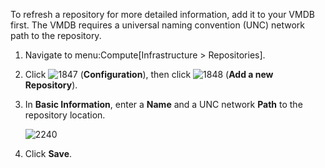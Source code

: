 To refresh a repository for more detailed information, add it to your
VMDB first. The VMDB requires a universal naming convention (UNC)
network path to the repository.

1.  Navigate to menu:Compute\[Infrastructure \> Repositories\].

2.  Click ![1847](1847.png) (**Configuration**), then click
    ![1848](1848.png) (**Add a new Repository**).

3.  In **Basic Information**, enter a **Name** and a UNC network
    **Path** to the repository location.
    
    ![2240](2240.png)

4.  Click **Save**.
